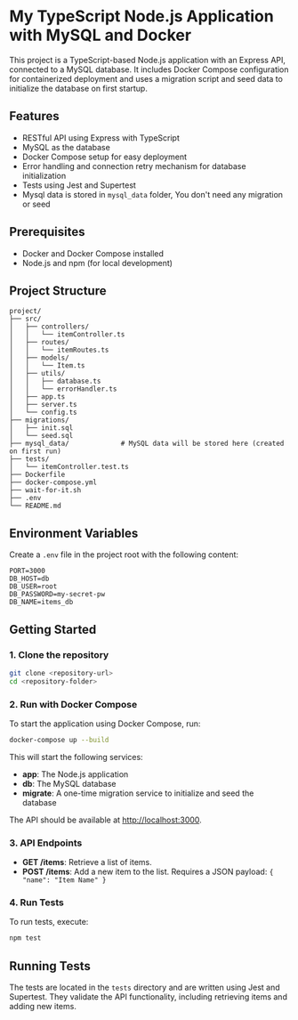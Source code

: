 # My TypeScript Node.js Application with MySQL and Docker

This project is a TypeScript-based Node.js application with an Express API, connected to a MySQL database. It includes Docker Compose configuration for containerized deployment and uses a migration script and seed data to initialize the database on first startup.

## Features

-   RESTful API using Express with TypeScript
-   MySQL as the database
-   Docker Compose setup for easy deployment
-   Error handling and connection retry mechanism for database initialization
-   Tests using Jest and Supertest
-   Mysql data is stored in `mysql_data` folder, You don't need any migration or seed

## Prerequisites

-   Docker and Docker Compose installed
-   Node.js and npm (for local development)

## Project Structure

```
project/
├── src/
│   ├── controllers/
│   │   └── itemController.ts
│   ├── routes/
│   │   └── itemRoutes.ts
│   ├── models/
│   │   └── Item.ts
│   ├── utils/
│   │   ├── database.ts
│   │   └── errorHandler.ts
│   ├── app.ts
│   ├── server.ts
│   └── config.ts
├── migrations/
│   ├── init.sql
│   └── seed.sql
├── mysql_data/             # MySQL data will be stored here (created on first run)
├── tests/
│   └── itemController.test.ts
├── Dockerfile
├── docker-compose.yml
├── wait-for-it.sh
├── .env
└── README.md
```

## Environment Variables

Create a `.env` file in the project root with the following content:

```env
PORT=3000
DB_HOST=db
DB_USER=root
DB_PASSWORD=my-secret-pw
DB_NAME=items_db
```

## Getting Started

### 1. Clone the repository

```bash
git clone <repository-url>
cd <repository-folder>
```

### 2. Run with Docker Compose

To start the application using Docker Compose, run:

```bash
docker-compose up --build
```

This will start the following services:

-   **app**: The Node.js application
-   **db**: The MySQL database
-   **migrate**: A one-time migration service to initialize and seed the database

The API should be available at [http://localhost:3000](http://localhost:3000).

### 3. API Endpoints

-   **GET /items**: Retrieve a list of items.
-   **POST /items**: Add a new item to the list. Requires a JSON payload: `{ "name": "Item Name" }`

### 4. Run Tests

To run tests, execute:

```bash
npm test
```

## Running Tests

The tests are located in the `tests` directory and are written using Jest and Supertest. They validate the API functionality, including retrieving items and adding new items.
